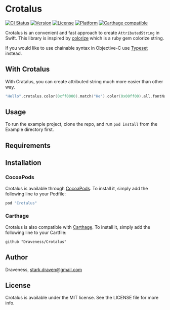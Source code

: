 # Crotalus

[![CI Status](http://img.shields.io/travis/Draveness/Crotalus.svg?style=flat)](https://travis-ci.org/Draveness/Crotalus)
[![Version](https://img.shields.io/cocoapods/v/Crotalus.svg?style=flat)](http://cocoapods.org/pods/Crotalus)
[![License](https://img.shields.io/cocoapods/l/Crotalus.svg?style=flat)](http://cocoapods.org/pods/Crotalus)
[![Platform](https://img.shields.io/cocoapods/p/Crotalus.svg?style=flat)](http://cocoapods.org/pods/Crotalus)
[![Carthage compatible](https://img.shields.io/badge/Carthage-compatible-4BC51D.svg?style=flat)](https://github.com/Carthage/Carthage)

Crotalus is an convenient and fast approach to create `AttributedString` in Swift. This library is inspired by [colorize](https://github.com/fazibear/colorize) which is a ruby gem colorize string.

If you would like to use chainable syntax in Objective-C use [Typeset](https://github.com/Draveness/Typeset) instead.

## With Crotalus

With Cratalus, you can create attributed string much more easier than other way.

```swift
"Hello".crotalus.color(0xff0000).match("He").color(0x00ff00).all.fontName("Sanrif").string
```

## Usage

To run the example project, clone the repo, and run `pod install` from the Example directory first.

## Requirements

## Installation

### CocoaPods

Crotalus is available through [CocoaPods](http://cocoapods.org). To install
it, simply add the following line to your Podfile:

```ruby
pod "Crotalus"
```

### Carthage

Crotalus is also compatible with [Carthage](https://github.com/Carthage/Carthage). To install it, simply add the following line to your Cartfile:

```
github "Draveness/Crotalus"
```

## Author

Draveness, stark.draven@gmail.com

## License

Crotalus is available under the MIT license. See the LICENSE file for more info.
